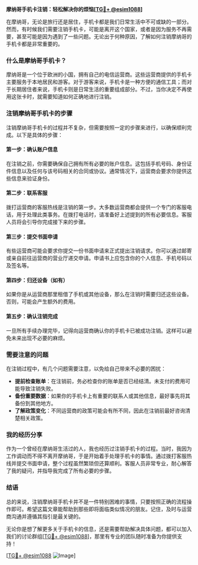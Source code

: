 **摩纳哥手机卡注销：轻松解决你的烦恼[[TG💪+ @esim1088](https://t.me/s/esim1088)]**

在摩纳哥，无论是旅行还是居住，手机卡都是我们日常生活中不可或缺的一部分。然而，有时候我们需要注销手机卡，可能是离开这个国家，或者是因为服务不再需要，甚至可能是因为遇到了一些问题。无论出于何种原因，了解如何注销摩纳哥的手机卡都是非常重要的。

### 什么是摩纳哥手机卡？

摩纳哥是一个位于欧洲的小国，拥有自己的电信运营商。这些运营商提供的手机卡主要服务于本地居民和游客。对于游客来说，手机卡是一种方便的通信工具；而对于长期居住者来说，手机卡则是日常生活的重要组成部分。不过，当你决定不再使用这张卡时，就需要知道如何正确地进行注销。

### 注销摩纳哥手机卡的步骤

注销摩纳哥手机卡的过程并不复杂，但需要按照一定的步骤来进行，以确保顺利完成。以下是具体的步骤：

#### 第一步：确认账户信息
在注销之前，你需要确保自己拥有所有必要的账户信息。这包括手机号码、身份证件信息以及任何与该号码相关的合同或协议。通常情况下，运营商会要求你提供这些信息来验证身份。

#### 第二步：联系客服
拨打运营商的客服热线是注销的第一步。大多数运营商都会提供一个专门的客服电话，用于处理此类事务。在拨打电话时，请准备好上述提到的所有必要信息。客服人员将会引导你完成接下来的步骤。

#### 第三步：提交书面申请
有些运营商可能会要求你提交一份书面申请来正式提出注销请求。你可以通过邮寄或亲自前往运营商的营业厅递交申请。申请书上应包含你的个人信息、手机号码以及签名等。

#### 第四步：归还设备（如有）
如果你是从运营商那里租借了手机或其他设备，那么在注销时需要归还这些设备。否则，可能会产生额外的费用。

#### 第五步：确认注销完成
一旦所有手续办理完毕，记得向运营商确认你的手机卡已被成功注销。这样可以避免未来出现不必要的麻烦。

### 需要注意的问题

在注销过程中，有几个问题需要注意，以免给自己带来不必要的困扰：

- **提前检查账单**：在注销前，务必检查你的账单是否已经结清。未支付的费用可能导致注销失败。
- **备份重要数据**：如果你的手机卡上有重要的联系人或其他信息，最好事先将其备份到其他地方。
- **了解政策变化**：不同运营商的政策可能会有所不同，因此在注销前最好咨询清楚相关政策。

### 我的经历分享

作为一个曾经在摩纳哥生活过的人，我也经历过注销手机卡的过程。当时，我因为工作调动而不得不离开摩纳哥，于是开始着手处理手机卡的事情。通过拨打客服热线并提交书面申请，整个过程虽然繁琐但还算顺利。客服人员非常专业，耐心解答了我的疑问，并指导我完成了所有必要的步骤。

### 结语

总的来说，注销摩纳哥手机卡并不是一件特别困难的事情，只要按照正确的流程操作即可。希望这篇文章能帮助到那些即将面临类似情况的朋友。记住，及时与运营商沟通并遵循其指引是最关键的。

无论你是想了解更多关于手机卡的信息，还是需要帮助解决具体问题，都可以加入我们的讨论群组[[TG💪+ @esim1088](https://t.me/s/esim1088)]，那里有专业的团队随时准备为你提供支持！

[[TG💪+ @esim1088](https://t.me/s/esim1088) ![Image](https://i.postimg.cc/4NQfJmqS/Snipaste-2025-05-13-00-14-12.png)]